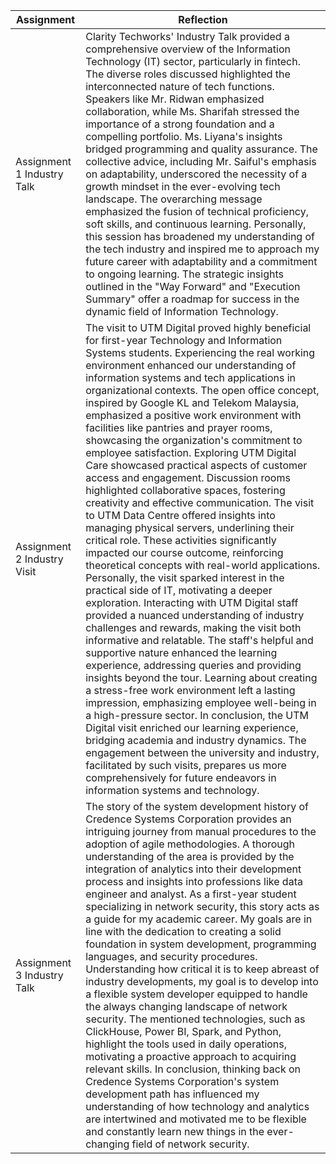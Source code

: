 | Assignment                  | Reflection                                                                                                             |
| --------------------------- | -----------------------------------------------------------------------------------------------------------------------|
| Assignment 1 Industry Talk  | Clarity Techworks' Industry Talk provided a comprehensive overview of the Information Technology (IT) sector,        particularly in fintech. The diverse roles discussed highlighted the interconnected nature of tech functions. Speakers like Mr. Ridwan emphasized collaboration, while Ms. Sharifah stressed the importance of a strong foundation and a compelling portfolio. Ms. Liyana's insights bridged programming and quality assurance.    The collective advice, including Mr. Saiful's emphasis on adaptability, underscored the necessity of a growth mindset in the ever-evolving tech landscape. The overarching message emphasized the fusion of technical proficiency, soft skills, and continuous learning. Personally, this session has broadened my understanding of the tech industry and inspired me to approach my future career with adaptability and a commitment to ongoing learning. The strategic insights outlined in the "Way Forward" and "Execution Summary" offer a roadmap for success in the dynamic field of Information Technology.           |
| Assignment 2 Industry Visit  | The visit to UTM Digital proved highly beneficial for first-year Technology and Information Systems students. Experiencing the real working environment enhanced our understanding of information systems and tech applications in organizational contexts. The open office concept, inspired by Google KL and Telekom Malaysia, emphasized a positive work environment with facilities like pantries and prayer rooms, showcasing the organization's commitment to employee satisfaction. Exploring UTM Digital Care showcased practical aspects of customer access and engagement. Discussion rooms highlighted collaborative spaces, fostering creativity and effective communication. The visit to UTM Data Centre offered insights into managing physical servers, underlining their critical role. These activities significantly impacted our course outcome, reinforcing theoretical concepts with real-world applications. Personally, the visit sparked interest in the practical side of IT, motivating a deeper exploration. Interacting with UTM Digital staff provided a nuanced understanding of industry challenges and rewards, making the visit both informative and relatable. The staff's helpful and supportive nature enhanced the learning experience, addressing queries and providing insights beyond the tour. Learning about creating a stress-free work environment left a lasting impression, emphasizing employee well-being in a high-pressure sector. In conclusion, the UTM Digital visit enriched our learning experience, bridging academia and industry dynamics. The engagement between the university and industry, facilitated by such visits, prepares us more comprehensively for future endeavors in information systems and technology.  |
| Assignment 3 Industry Talk | The story of the system development history of Credence Systems Corporation provides an intriguing journey from manual procedures to the adoption of agile methodologies. A thorough understanding of the area is provided by the integration of analytics into their development process and insights into professions like data engineer and analyst. As a first-year student specializing in network security, this story acts as a guide for my academic career. My goals are in line with the dedication to creating a solid foundation in system development, programming languages, and security procedures. Understanding how critical it is to keep abreast of industry developments, my goal is to develop into a flexible system developer equipped to handle the always changing landscape of network security. The mentioned technologies, such as ClickHouse, Power BI, Spark, and Python, highlight the tools used in daily operations, motivating a proactive approach to acquiring relevant skills. In conclusion, thinking back on Credence Systems Corporation's system development path has influenced my understanding of how technology and analytics are intertwined and motivated me to be flexible and constantly learn new things in the ever-changing field of network security. |



